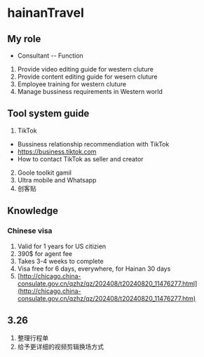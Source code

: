 # hainanTravel
## My role
* Consultant -- Function
1. Provide video editing guide for western cluture
2. Provide content editing guide for wesern cluture
3. Employee training for western cluture
4. Manage bussiness requirements in Western world
## Tool system guide
1. TikTok
* Bussiness relationship recommendiation with TikTok
* https://business.tiktok.com
* How to contact TikTok as seller and creator
2. Goole toolkit gamil
3. Ultra mobile and Whatsapp
4. 创客贴
## Knowledge
### Chinese visa
1. Valid for 1 years for US citizien
2. 390$ for agent fee
3. Takes 3-4 weeks to complete
4. Visa free for 6 days, everywhere, for Hainan 30 days
5. [http://chicago.china-consulate.gov.cn/qzhz/qz/202408/t20240820_11476277.html](http://chicago.china-consulate.gov.cn/qzhz/qz/202408/t20240820_11476277.htm)

## 3.26
1. 整理行程单
2. 给予更详细的视频剪辑换场方式

